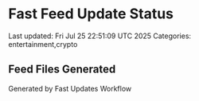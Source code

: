 # Fast Feed Update Status
Last updated: Fri Jul 25 22:51:09 UTC 2025
Categories: entertainment,crypto

## Feed Files Generated

Generated by Fast Updates Workflow
